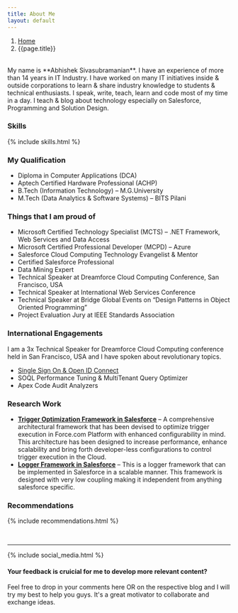 ```yaml
---
title: About Me
layout: default
---
```


<div style="margin-bottom:2rem;">
  <nav aria-label="breadcrumb">
    <ol class="breadcrumb">
      <li class="breadcrumb-item"><a href="/">Home</a></li>
      <li class="breadcrumb-item active" aria-current="page">{{page.title}}</li>
    </ol>
  </nav>
</div>
My name is **Abhishek Sivasubramanian**. I have an experience of more than 14 years in IT Industry. I have worked on many IT initiatives inside & outside corporations to learn & share industry knowledge to students & technical enthusiasts. I speak, write, teach, learn and code most of my time in a day. I teach & blog about technology especially on Salesforce, Programming and Solution Design.

### Skills

{% include skills.html %}

### My Qualification

- Diploma in Computer Applications (DCA)
- Aptech Certified Hardware Professional (ACHP)
- B.Tech (Information Technology) – M.G.University
- M.Tech (Data Analytics & Software Systems) – BITS Pilani

### Things that I am proud of

- Microsoft Certified Technology Specialist (MCTS) – .NET Framework, Web Services and Data Access
- Microsoft Certified Professional Developer (MCPD) – Azure
- Salesforce Cloud Computing Technology Evangelist & Mentor
- Certified Salesforce Professional
- Data Mining Expert
- Technical Speaker at Dreamforce Cloud Computing Conference, San Francisco, USA
- Technical Speaker at International Web Services Conference
- Technical Speaker at Bridge Global Events on “Design Patterns in Object Oriented Programming”
- Project Evaluation Jury at IEEE Standards Association

### International Engagements

I am a 3x Technical Speaker for Dreamforce Cloud Computing conference held in San Francisco, USA and I have spoken about revolutionary topics.

- [Single Sign On & Open ID Connect](https://www.youtube.com/watch?v=T1fpulzHYcs)
- SOQL Performance Tuning & MultiTenant Query Optimizer
- Apex Code Audit Analyzers

### Research Work

- [**Trigger Optimization Framework in Salesforce**](/trigger-optimization-framework/) – A comprehensive architectural framework that has been devised to optimize trigger execution in Force.com Platform with enhanced configurability in mind. This architecture has been designed to increase performance, enhance scalability and bring forth developer-less configurations to control trigger execution in the Cloud.
- [**Logger Framework in Salesforce**](/salesforce-logger-framework/) – This is a logger framework that can be implemented in Salesforce in a scalable manner. This framework is designed with very low coupling making it independent from anything salesforce specific.

### Recommendations

{% include recommendations.html %}

<br/>
<hr/>
{% include social_media.html %}

<div class="alert alert-info" role="alert">
    <h4 class="alert-heading">Your feedback is cruicial for me to develop more relevant content?</h4>
    <p>
      Feel free to drop in your comments here OR on the respective blog and I will try my best to help you guys. It's a great motivator to collaborate and exchange ideas.
    </p>
  </div>
